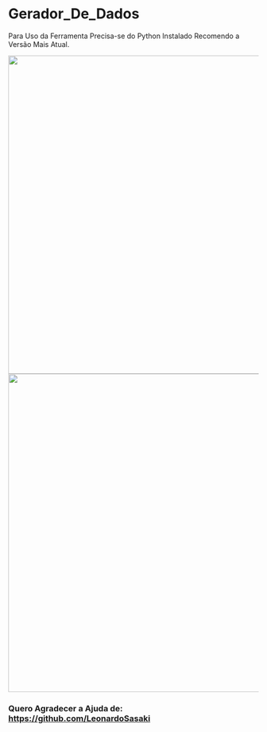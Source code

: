 # Gerador_De_Dados

Para Uso da Ferramenta Precisa-se do Python Instalado Recomendo a Versão Mais Atual. 

<img src="https://github.com/Davi202/Gerador_De_Dados/blob/main/Captura%20de%20Tela%20(11).png?raw=true" width="1020" height="640" />

<img src="https://github.com/Davi202/Gerador_De_Dados/blob/main/Captura%20de%20Tela%20(13).png?raw=true" width="1020" height="640" />

### Quero Agradecer a Ajuda de: https://github.com/LeonardoSasaki
